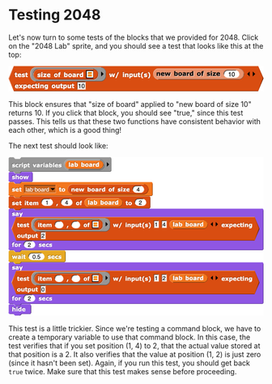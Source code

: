 # Testing 2048

Let's now turn to some tests of the blocks that we provided for 2048. Click on the "2048 Lab" sprite, and you should see a test that looks like this at the top:

![](../.gitbook/assets/image%20%28143%29.png)

This block ensures that "size of board" applied to "new board of size 10" returns 10. If you click that block, you should see "true," since this test passes. This tells us that these two functions have consistent behavior with each other, which is a good thing!

The next test should look like:

![](../.gitbook/assets/image%20%28154%29.png)

This test is a little trickier. Since we're testing a command block, we have to create a temporary variable to use that command block. In this case, the test verifies that if you set position \(1, 4\) to 2, that the actual value stored at that position is a 2. It also verifies that the value at position \(1, 2\) is just zero \(since it hasn't been set\). Again, if you run this test, you should get back `true` twice. Make sure that this test makes sense before proceeding.

